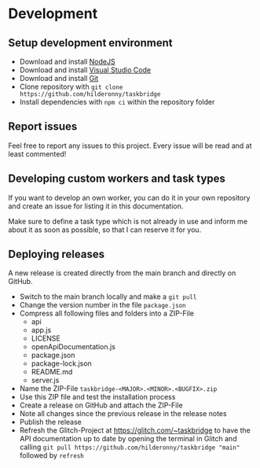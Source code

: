 # Development

## Setup development environment

- Download and install [NodeJS](https://nodejs.org/)
- Download and install [Visual Studio Code](https://code.visualstudio.com/)
- Download and install [Git](https://git-scm.com/)
- Clone repository with `git clone https://github.com/hilderonny/taskbridge`
- Install dependencies with `npm ci` within the repository folder

## Report issues

Feel free to report any issues to this project. Every issue will be read and at least commented!

## Developing custom workers and task types

If you want to develop an own worker, you can do it in your own repository and create an issue for listing it in this documentation.

Make sure to define a task type which is not already in use and inform me about it as soon as possible, so that I can reserve it for you.

## Deploying releases

A new release is created directly from the main branch and directly on GitHub.

- Switch to the main branch locally and make a `git pull`
- Change the version number in the file `package.json`
- Compress all following files and folders into a ZIP-File
    - api
    - app.js
    - LICENSE
    - openApiDocumentation.js
    - package.json
    - package-lock.json
    - README.md
    - server.js
- Name the ZIP-File `taskbridge-<MAJOR>.<MINOR>.<BUGFIX>.zip`
- Use this ZIP file and test the installation process
- Create a release on GitHub and attach the ZIP-File
- Note all changes since the previous release in the release notes
- Publish the release
- Refresh the Glitch-Project at https://glitch.com/~taskbridge to have the API documentation up to date by opening the terminal in Glitch and calling `git pull https://github.com/hilderonny/taskbridge "main"` followed by `refresh`